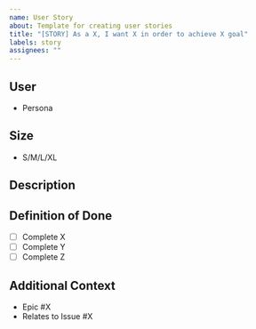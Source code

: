 ```yaml
---
name: User Story
about: Template for creating user stories
title: "[STORY] As a X, I want X in order to achieve X goal"
labels: story
assignees: ""
---
```


## User

<!---
The user persona this is for.
--->

- Persona

## Size

<!--
An estimate on the size of this story.
-->

- S/M/L/XL

## Description

<!---
A description of what this is about or capture the users feedback on their problem or need.
--->

## Definition of Done

<!---
The tasks that must be completed to define this story as complete.
--->

- [ ] Complete X
- [ ] Complete Y
- [ ] Complete Z

## Additional Context

<!--
Notes or additional context. Any links should go here
-->

- Epic #X
- Relates to Issue #X
